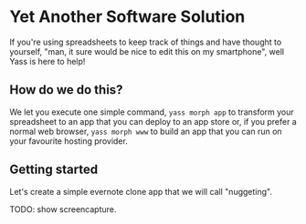 # Yet Another Software Solution

If you're using spreadsheets to keep track of things and have thought to yourself, "man, it sure would be nice to edit this on my smartphone", well Yass is here to help!

## How do we do this?

We let you execute one simple command, `yass morph app` to transform your spreadsheet to an app that you can deploy to an app store or, if you prefer a normal web browser, `yass morph www` to build an app that you can run on your favourite hosting provider.

## Getting started

Let's create a simple evernote clone app that we will call "nuggeting".

TODO: show screencapture.
